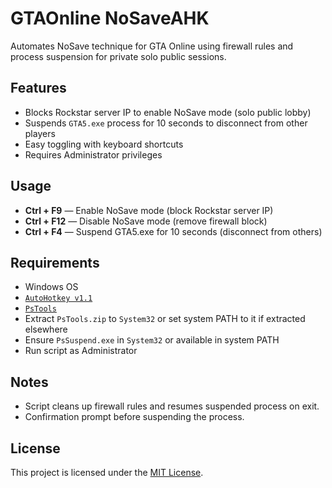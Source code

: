 # GTAOnline NoSaveAHK

Automates NoSave technique for GTA Online using firewall rules and process suspension for private solo public sessions.

## Features

- Blocks Rockstar server IP to enable NoSave mode (solo public lobby)
- Suspends `GTA5.exe` process for 10 seconds to disconnect from other players
- Easy toggling with keyboard shortcuts
- Requires Administrator privileges

## Usage

- **Ctrl + F9** — Enable NoSave mode (block Rockstar server IP)
- **Ctrl + F12** — Disable NoSave mode (remove firewall block)
- **Ctrl + F4** — Suspend GTA5.exe for 10 seconds (disconnect from others)

## Requirements

- Windows OS
- [`AutoHotkey v1.1`](https://www.autohotkey.com/)
- [`PsTools`](https://download.sysinternals.com/files/PSTools.zip)
- Extract `PsTools.zip` to `System32` or set system PATH to it if extracted elsewhere
- Ensure `PsSuspend.exe` in `System32` or available in system PATH
- Run script as Administrator

## Notes

- Script cleans up firewall rules and resumes suspended process on exit.
- Confirmation prompt before suspending the process.

## License

This project is licensed under the [MIT License](LICENSE).
